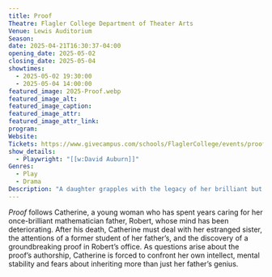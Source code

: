 ```yaml
---
title: Proof
Theatre: Flagler College Department of Theater Arts
Venue: Lewis Auditorium
Season: 
date: 2025-04-21T16:30:37-04:00
opening_date: 2025-05-02
closing_date: 2025-05-04
showtimes:
  - 2025-05-02 19:30:00
  - 2025-05-04 14:00:00
featured_image: 2025-Proof.webp
featured_image_alt: 
featured_image_caption: 
featured_image_attr: 
featured_image_attr_link: 
program:
Website: 
Tickets: https://www.givecampus.com/schools/FlaglerCollege/events/proof-a-production-play-by-david-auburn
show_details: 
  - Playwright: "[[w:David Auburn]]"
Genres:
  - Play
  - Drama
Description: "A daughter grapples with the legacy of her brilliant but mentally ill father, questioning the line between genius and madness — and her own place in both."
---
```

*Proof* follows Catherine, a young woman who has spent years caring for her once-brilliant mathematician father, Robert, whose mind has been deteriorating. After his death, Catherine must deal with her estranged sister, the attentions of a former student of her father’s, and the discovery of a groundbreaking proof in Robert’s office. As questions arise about the proof’s authorship, Catherine is forced to confront her own intellect, mental stability and fears about inheriting more than just her father’s genius. 